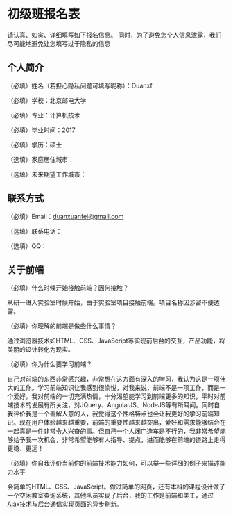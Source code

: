 ﻿# 初级班报名表

请认真、如实、详细填写如下报名信息。
同时，为了避免您个人信息泄露，我们尽可能地避免让您填写过于隐私的信息

## 个人简介

（必填）姓名（若担心隐私问题可填写昵称）：Duanxf

（必填）学校：北京邮电大学

（必填）专业：计算机技术

（必填）毕业时间：2017

（必填）学历：硕士

（选填）家庭居住城市：

（选填）未来期望工作城市：

## 联系方式

（必填）Email：duanxuanfei@gmail.com

（选填）联系电话：

（选填）QQ：

## 关于前端

（必填）什么时候开始接触前端？因何接触？

从研一进入实验室时候开始，由于实验室项目接触前端。项目名称因涉密不便透露。


（必填）你理解的前端是做些什么事情？

通过浏览器技术如HTML、CSS、JavaScript等实现前后台的交互，产品功能，将美丽的设计转化为现实。


（必填）你为什么要学习前端？

自己对前端的东西非常感兴趣，非常想在这方面有深入的学习，我认为这是一项伟大的工作。学习前端知识让我感到很愉悦，对我来说，前端不是一项工作，而是一个爱好，我对前端的一切充满热情，十分渴望能学习到前端更多的知识，平时对前端技术的发展有所关注，对JQuery、AngularJS、NodeJS等有所耳闻。同时自我评价我是一个善解人意的人，我觉得这个性格特点也会让我更好的学习前端知识。现在用户体验越来越重要，前端的重要性越来越突出，爱好和需求能够结合在一起真是一件非常令人兴奋的事。但自己一个人闭门造车是不行的，我非常希望能够给予我一次机会，非常希望能够有人指导、提点，进而能够在前端的道路上走得更稳、更远！



（必填）你自我评价当前你的前端技术能力如何，可以举一些详细的例子来描述能力水平

会简单的HTML、CSS、JavaScript。做过简单的网页，还有本科的课程设计做了一个空闲教室查询系统，其他队员实现了后台，我的工作是前端和美工，通过Ajax技术与后台通信实现页面的异步刷新。
